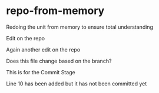 # repo-from-memory
Redoing the unit from memory to ensure total understanding

Edit on the repo

Again another edit on the repo

Does this file change based on the branch?

This is for the Commit Stage

Line 10 has been added but it has not been committed yet